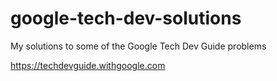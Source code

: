 # google-tech-dev-solutions
My solutions to some of the Google Tech Dev Guide problems

https://techdevguide.withgoogle.com
